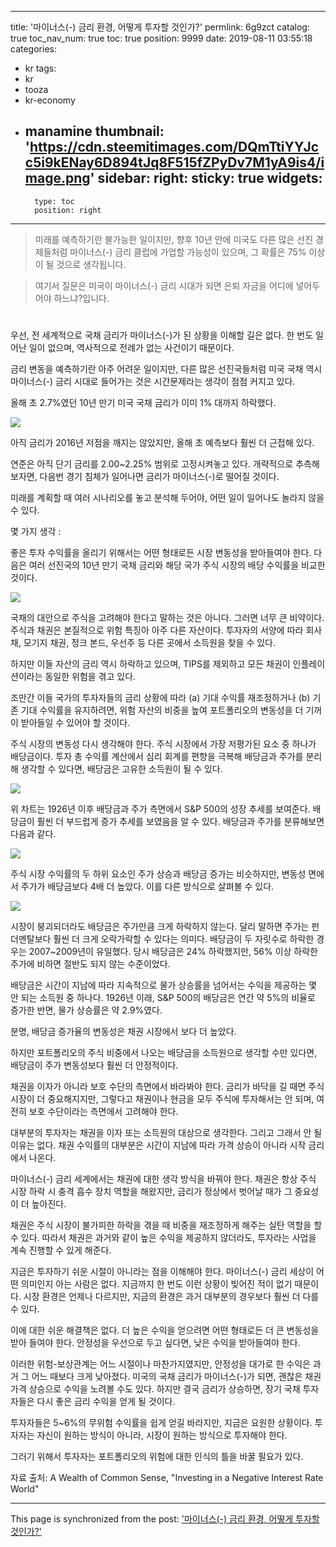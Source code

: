 
---
title: '마이너스(-) 금리 환경, 어떻게 투자할 것인가?'
permlink: 6g9zct
catalog: true
toc_nav_num: true
toc: true
position: 9999
date: 2019-08-11 03:55:18
categories:
- kr
tags:
- kr
- tooza
- kr-economy
- manamine
thumbnail: 'https://cdn.steemitimages.com/DQmTtiYYJcc5i9kENay6D894tJq8F515fZPyDv7M1yA9is4/image.png'
sidebar:
    right:
        sticky: true
widgets:
    -
        type: toc
        position: right
---


>미래를 예측하기란 불가능한 일이지만, 향후 10년 안에 미국도 다른 많은 선진 경제들처럼 마이너스(-) 금리 클럽에 가업할 가능성이 있으며, 그 확률은 75% 이상이 될 것으로 생각됩니다. ​

>여기서 질문은 미국이 마이너스(-) 금리 시대가 되면 은퇴 자금을 어디에 넣어두어야 하느냐?입니다.
#
우선, 전 세계적으로 국채 금리가 마이너스(-)가 된 상황을 이해할 길은 없다. 한 번도 일어난 일이 없으며, 역사적으로 전례가 없는 사건이기 때문이다.​

금리 변동을 예측하기란 아주 어려운 일이지만, 다른 많은 선진국들처럼 미국 국채 역시 마이너스(-) 금리 시대로 들어가는 것은 시간문제라는 생각이 점점 커지고 있다.​

올해 초 2.7%였던 10년 만기 미국 국채 금리가 이미 1% 대까지 하락했다.

![](https://cdn.steemitimages.com/DQmTtiYYJcc5i9kENay6D894tJq8F515fZPyDv7M1yA9is4/image.png)

아직 금리가 2016년 저점을 깨지는 않았지만, 올해 초 예측보다 훨씬 더 근접해 있다.​

연준은 아직 단기 금리를 2.00~2.25% 범위로 고정시켜놓고 있다. 개략적으로 추측해 보자면, 다음번 경기 침체가 일어나면 금리가 마이너스(-)로 떨어질 것이다.​

미래를 계획할 때 여러 시나리오를 놓고 분석해 두어야, 어떤 일이 일어나도 놀라지 않을 수 있다.​

몇 가지 생각 :​

좋은 투자 수익률을 올리기 위해서는 어떤 형태로든 시장 변동성을 받아들여야 한다. 다음은 여러 선진국의 10년 만기 국채 금리와 해당 국가 주식 시장의 배당 수익률을 비교한 것이다.

![](https://cdn.steemitimages.com/DQmeVmmsnf7QtNX55iGrnuK6ZkKMfZBXpGPwSrBsJH7Grny/image.png)

국채의 대안으로 주식을 고려해야 한다고 말하는 것은 아니다. 그러면 너무 큰 비약이다. 주식과 채권은 본질적으로 위험 특징아 아주 다른 자산이다. 투자자의 서양에 따라 회사채, 모기지 채권, 정크 본드, 우선주 등 다른 곳에서 소득원을 찾을 수 있다.​

하지만 이들 자산의 금리 역시 하락하고 있으며, TIPS를 제외하고 모든 채권이 인플레이션이라는 동일한 위험을 겪고 있다.​

조만간 이들 국가의 투자자들의 금리 상황에 따라 (a) 기대 수익률 재조정하거나 (b) 기존 기대 수익률을 유지하려면, 위험 자산의 비중을 높여 포트폴리오의 변동성을 더 기꺼이 받아들일 수 있어야 할 것이다.​

주식 시장의 변동성 다시 생각해야 한다. 주식 시장에서 가장 저평가된 요소 중 하나가 배당금이다. 투자 총 수익률 계산에서 심리 회계를 편향을 극복해 배당금과 주가를 분리해 생각할 수 있다면, 배당금은 고유한 소득원이 될 수 있다.

![](https://cdn.steemitimages.com/DQmbMCfAKn6BiHHKFgpK4X9z93RWdx4Zs8zH6XN63EtAhT2/image.png)

위 차트는 1926년 이후 배당금과 주가 측면에서 S&P 500의 성장 추세를 보여준다. 배당금이 훨씬 더 부드럽게 증가 추세를 보였음을 알 수 있다. 배당금과 주가를 분류해보면 다음과 같다.

![](https://cdn.steemitimages.com/DQmb4QT7mpSS1HWm1kecrQzmJWzvVihPCcHBQ7T99vEfHyX/image.png)

주식 시장 수익률의 두 하위 요소인 주가 상승과 배당금 증가는 비슷하지만, 변동성 면에서 주가가 배당금보다 4배 더 높았다. 이를 다른 방식으로 살펴볼 수 있다.

![](https://cdn.steemitimages.com/DQmYtMFfW5UMMjGrMQb9kYRy2yAweqx3i1wgpPoyHo7eXzr/image.png)

시장이 붕괴되더라도 배당금은 주가만큼 크게 하락하지 않는다. 달리 말하면 주가는 펀더멘탈보다 훨씬 더 크게 오락가락할 수 있다는 의미다. 배당금이 두 자릿수로 하락한 경우는 2007~2009년이 유일했다. 당시 배당금은 24% 하락했지만, 56% 이상 하락한 주가에 비하면 절반도 되지 않는 수준이었다.​

배당금은 시간이 지남에 따라 지속적으로 물가 상승률을 넘어서는 수익을 제공하는 몇 안 되는 소득원 중 하나다. 1926년 이래, S&P 500의 배당금은 연간 약 5%의 비율로 증가한 반면, 물가 상승률은 약 2.9%였다.​

분명, 배당금 증가율의 변동성은 채권 시장에서 보다 더 높았다.​

하지만 포트폴리오의 주식 비중에서 나오는 배당금을 소득원으로 생각할 수만 있다면, 배당금이 주가 변동성보다 훨씬 더 안정적이다.​

채권을 이자가 아니라 보호 수단의 측면에서 바라봐야 한다. 금리가 바닥을 길 때면 주식 시장이 더 중요해지지만, 그렇다고 채권이나 현금을 모두 주식에 투자해서는 안 되며, 여전히 보호 수단이라는 측면에서 고려해야 한다.​

대부분의 투자자는 채권을 이자 또는 소득원의 대상으로 생각한다. 그리고 그래서 안 될 이유는 없다. 채권 수익률의 대부분은 시간이 지남에 따라 가격 상승이 아니라 시작 금리에서 나온다.​

마이너스(-) 금리 세계에서는 채권에 대한 생각 방식을 바꿔야 한다. 채권은 항상 주식 시장 하락 시 충격 흡수 장치 역할을 해왔지만, 금리가 정상에서 벗어날 때가 그 중요성이 더 높아진다.​

채권은 주식 시장이 불가피한 하락을 겪을 때 비중을 재조정하게 해주는 실탄 역할을 할 수 있다. 따라서 채권은 과거와 같이 높은 수익을 제공하지 않더라도, 투자라는 사업을 계속 진행할 수 있게 해준다.​

지금은 투자하기 쉬운 시절이 아니라는 점을 이해해야 한다. 마이너스(-) 금리 세상이 어떤 의미인지 아는 사람은 없다. 지금까지 한 번도 이런 상황이 빚어진 적이 없기 때문이다. 시장 환경은 언제나 다르지만, 지금의 환경은 과거 대부분의 경우보다 훨씬 더 다를 수 있다.​

이에 대한 쉬운 해결책은 없다. 더 높은 수익을 얻으려면 어떤 형태로든 더 큰 변동성을 받아 들여야 한다. 안정성을 우선으로 두고 싶다면, 낮은 수익을 받아들여야 한다.​

이러한 위험-보상관계는 어느 시절이나 마찬가지였지만, 안정성을 대가로 한 수익은 과거 그 어느 때보다 크게 낮아졌다. 미국의 국채 금리가 마이너스(-)가 되면, 괜찮은 채권 가격 상승으로 수익을 노려볼 수도 있다. 하지만 결국 금리가 상승하면, 장기 국채 투자자들은 다시 좋은 금리 수익을 얻게 될 것이다.​

투자자들은 5~6%의 무위험 수익률을 쉽게 얻길 바라지만, 지금은 요원한 상황이다. 투자자는 자신이 원하는 방식이 아니라, 시장이 원하는 방식으로 투자해야 한다.​

그러기 위해서 투자자는 포트폴리오의 위험에 대한 인식의 틀을 바꿀 필요가 있다.​

자료 출처: A Wealth of Common Sense, "Investing in a Negative Interest Rate World"

- - -

This page is synchronized from the post: ['마이너스(-) 금리 환경, 어떻게 투자할 것인가?'](https://steemit.com/@pius.pius/6g9zct)
